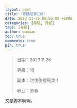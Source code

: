```yaml
---
layout: post
title: "导随记录118"
date: 2023-11-26 00:00:00 +0800
categories: [导随, 贤者]
tags: [导随]
author: wanwan
toc: true
comments: true
pin: true
---
```

> 日期：2023.11.26
>
> 等级：10
>
> 副本：讨伐彷徨死灵！
>
> 职业：贤者

又是脚本啊啊。